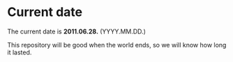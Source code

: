 # Current date

The current date is **2011.06.28.** (YYYY.MM.DD.)

This repository will be good when the world ends, so we will know how long it lasted.